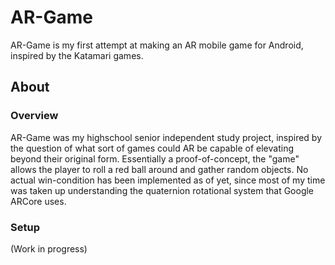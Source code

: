 # AR-Game

AR-Game is my first attempt at making an AR mobile game for Android, inspired by the Katamari games.

## About

### Overview

AR-Game was my highschool senior independent study project, inspired by the question of what sort of games could AR be capable of elevating beyond their original form. Essentially a proof-of-concept, the "game" allows the player to roll a red ball around and gather random objects. No actual win-condition has been implemented as of yet, since most of my time was taken up understanding the quaternion rotational system that Google ARCore uses.

### Setup

(Work in progress)
